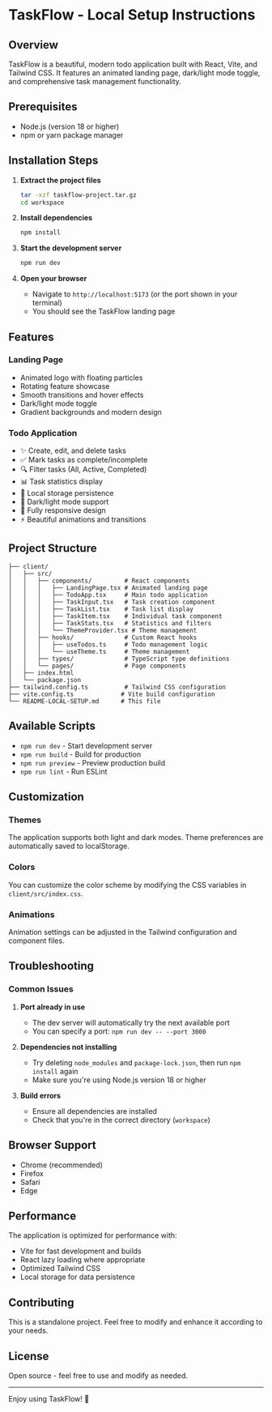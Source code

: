 # TaskFlow - Local Setup Instructions

## Overview
TaskFlow is a beautiful, modern todo application built with React, Vite, and Tailwind CSS. It features an animated landing page, dark/light mode toggle, and comprehensive task management functionality.

## Prerequisites
- Node.js (version 18 or higher)
- npm or yarn package manager

## Installation Steps

1. **Extract the project files**
   ```bash
   tar -xzf taskflow-project.tar.gz
   cd workspace
   ```

2. **Install dependencies**
   ```bash
   npm install
   ```

3. **Start the development server**
   ```bash
   npm run dev
   ```

4. **Open your browser**
   - Navigate to `http://localhost:5173` (or the port shown in your terminal)
   - You should see the TaskFlow landing page

## Features

### Landing Page
- Animated logo with floating particles
- Rotating feature showcase
- Smooth transitions and hover effects
- Dark/light mode toggle
- Gradient backgrounds and modern design

### Todo Application
- ✨ Create, edit, and delete tasks
- ✅ Mark tasks as complete/incomplete
- 🔍 Filter tasks (All, Active, Completed)
- 📊 Task statistics display
- 💾 Local storage persistence
- 🌙 Dark/light mode support
- 📱 Fully responsive design
- ⚡ Beautiful animations and transitions

## Project Structure

```
├── client/
│   ├── src/
│   │   ├── components/         # React components
│   │   │   ├── LandingPage.tsx # Animated landing page
│   │   │   ├── TodoApp.tsx     # Main todo application
│   │   │   ├── TaskInput.tsx   # Task creation component
│   │   │   ├── TaskList.tsx    # Task list display
│   │   │   ├── TaskItem.tsx    # Individual task component
│   │   │   ├── TaskStats.tsx   # Statistics and filters
│   │   │   └── ThemeProvider.tsx # Theme management
│   │   ├── hooks/              # Custom React hooks
│   │   │   ├── useTodos.ts     # Todo management logic
│   │   │   └── useTheme.ts     # Theme management
│   │   ├── types/              # TypeScript type definitions
│   │   └── pages/              # Page components
│   ├── index.html
│   └── package.json
├── tailwind.config.ts          # Tailwind CSS configuration
├── vite.config.ts             # Vite build configuration
└── README-LOCAL-SETUP.md      # This file
```

## Available Scripts

- `npm run dev` - Start development server
- `npm run build` - Build for production
- `npm run preview` - Preview production build
- `npm run lint` - Run ESLint

## Customization

### Themes
The application supports both light and dark modes. Theme preferences are automatically saved to localStorage.

### Colors
You can customize the color scheme by modifying the CSS variables in `client/src/index.css`.

### Animations
Animation settings can be adjusted in the Tailwind configuration and component files.

## Troubleshooting

### Common Issues

1. **Port already in use**
   - The dev server will automatically try the next available port
   - You can specify a port: `npm run dev -- --port 3000`

2. **Dependencies not installing**
   - Try deleting `node_modules` and `package-lock.json`, then run `npm install` again
   - Make sure you're using Node.js version 18 or higher

3. **Build errors**
   - Ensure all dependencies are installed
   - Check that you're in the correct directory (`workspace`)

## Browser Support
- Chrome (recommended)
- Firefox
- Safari
- Edge

## Performance
The application is optimized for performance with:
- Vite for fast development and builds
- React lazy loading where appropriate
- Optimized Tailwind CSS
- Local storage for data persistence

## Contributing
This is a standalone project. Feel free to modify and enhance it according to your needs.

## License
Open source - feel free to use and modify as needed.

---

Enjoy using TaskFlow! 🚀